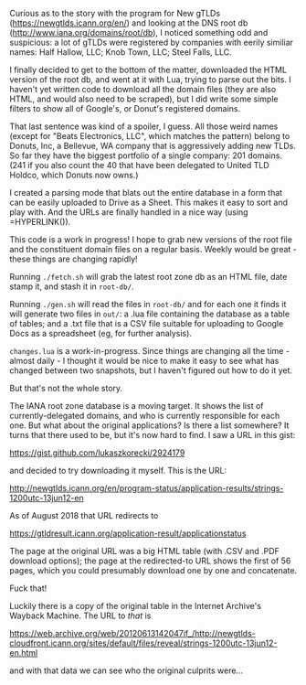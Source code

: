 Curious as to the story with the program for New gTLDs
(https://newgtlds.icann.org/en/) and looking at the DNS root db
(http://www.iana.org/domains/root/db), I noticed something odd and suspicious:
a lot of gTLDs were registered by companies with eerily similiar names: Half
Hallow, LLC; Knob Town, LLC; Steel Falls, LLC.

I finally decided to get to the bottom of the matter, downloaded the HTML
version of the root db, and went at it with Lua, trying to parse out the bits.
I haven't yet written code to download all the domain files (they are also
HTML, and would also need to be scraped), but I did write some simple filters
to show all of Google's, or Donut's registered domains.

That last sentence was kind of a spoiler, I guess. All those weird names
(except for "Beats Electronics, LLC", which matches the pattern) belong to
Donuts, Inc, a Bellevue, WA company that is aggressively adding new TLDs. So
far they have the biggest portfolio of a single company: 201 domains. (241 if
you also count the 40 that have been delegated to United TLD Holdco, which
Donuts now owns.)

I created a parsing mode that blats out the entire database in a form that can
be easily uploaded to Drive as a Sheet. This makes it easy to sort and play
with. And the URLs are finally handled in a nice way (using =HYPERLINK()).

This code is a work in progress! I hope to grab new versions of the root file
and the constituent domain files on a regular basis. Weekly would be great -
these things are changing rapidly!

Running ``./fetch.sh`` will grab the latest root zone db as an HTML file, date
stamp it, and stash it in ``root-db/``.

Running ``./gen.sh`` will read the files in ``root-db/`` and for each one it
finds it will generate two files in ``out/``: a .lua file containing the
database as a table of tables; and a .txt file that is a CSV file suitable for
uploading to Google Docs as a spreadsheet (eg, for further analysis).

``changes.lua`` is a work-in-progress. Since things are changing all the
time - almost daily - I thought it would be nice to make it easy to see what has
changed between two snapshots, but I haven't figured out how to do it yet.

But that's not the whole story.

The IANA root zone database is a moving target. It shows the list of
currently-delegated domains, and who is currently responsible for each one.
But what about the original applications? Is there a list somewhere? It turns
that there used to be, but it's now hard to find. I saw a URL in this gist:

https://gist.github.com/lukaszkorecki/2924179

and decided to try downloading it myself. This is the URL:

http://newgtlds.icann.org/en/program-status/application-results/strings-1200utc-13jun12-en

As of August 2018 that URL redirects to

https://gtldresult.icann.org/application-result/applicationstatus

The page at the original URL was a big HTML table (with .CSV and .PDF download
options); the page at the redirected-to URL shows the first of 56 pages, which
you could presumably download one by one and concatenate.

Fuck that!

Luckily there is a copy of the original table in the Internet Archive's
Wayback Machine. The URL to *that* is

https://web.archive.org/web/20120613142047if_/http://newgtlds-cloudfront.icann.org/sites/default/files/reveal/strings-1200utc-13jun12-en.html

and with that data we can see who the original culprits were...
